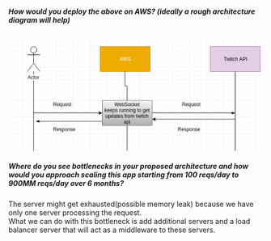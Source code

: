 ##### How would you deploy the above on AWS? (ideally a rough architecture diagram will help)
![screenshot for instruction](image/architecture1.png)

##### Where do you see bottlenecks in your proposed architecture and how would you approach scaling this app starting from 100 reqs/day to 900MM reqs/day over 6 months?

The server might get exhausted(possible memory leak) because we have only one server processing the request.  
What we can do with this bottleneck is add additional servers and a load balancer server that will act as a
middleware to these servers.